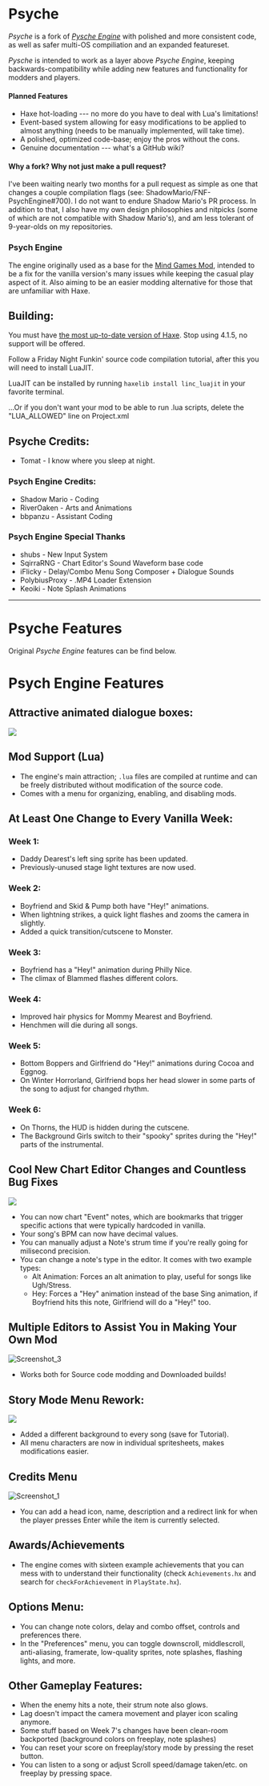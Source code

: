 # Psyche
_Psyche_ is a fork of [_Pysche Engine_](https://github.com/ShadowMario/FNF-PsychEngine) with polished and more consistent code, as well as safer multi-OS compiliation and an expanded featureset.

_Pysche_ is intended to work as a layer above _Psyche Engine_, keeping backwards-compatibility while adding new features and functionality for modders and players.

#### Planned Features
* Haxe hot-loading --- no more do you have to deal with Lua's limitations!
* Event-based system allowing for easy modifications to be applied to almost anything (needs to be manually implemented, will take time).
* A polished, optimized code-base; enjoy the pros without the cons.
* Genuine documentation --- what's a GitHub wiki?

#### Why a fork? Why not just make a pull request?
I've been waiting nearly two months for a pull request as simple as one that changes a couple compilation flags (see: ShadowMario/FNF-PsychEngine#700). I do not want to endure Shadow Mario's PR process. In addition to that, I also have my own design philosophies and nitpicks (some of which are not compatible with Shadow Mario's), and am less tolerant of 9-year-olds on my repositories.

### Psych Engine
The engine originally used as a base for the [Mind Games Mod](https://gamebanana.com/mods/301107), intended to be a fix for the vanilla version's many issues while keeping the casual play aspect of it. Also aiming to be an easier modding alternative for those that are unfamiliar with Haxe.

## Building:
You must have [the most up-to-date version of Haxe](https://haxe.org/download/). Stop using 4.1.5, no support will be offered.

<!-- TODO: Abolish this God-forsaken library!! -->
Follow a Friday Night Funkin' source code compilation tutorial, after this you will need to install LuaJIT.

LuaJIT can be installed by running `haxelib install linc_luajit` in your favorite terminal.

<!-- TODO: Conditionals, pl0x -->
...Or if you don't want your mod to be able to run .lua scripts, delete the "LUA_ALLOWED" line on Project.xml

## Psyche Credits:
* Tomat - I know where you sleep at night.

### Psych Engine Credits:
* Shadow Mario - Coding
* RiverOaken - Arts and Animations
* bbpanzu - Assistant Coding

### Psych Engine Special Thanks
* shubs - New Input System
* SqirraRNG - Chart Editor's Sound Waveform base code
* iFlicky - Delay/Combo Menu Song Composer + Dialogue Sounds
* PolybiusProxy - .MP4 Loader Extension
* Keoiki - Note Splash Animations
_____________________________________

# Psyche Features
Original _Psyche Engine_ features can be find below.

# Psych Engine Features

## Attractive animated dialogue boxes:
![](https://user-images.githubusercontent.com/44785097/127706669-71cd5cdb-5c2a-4ecc-871b-98a276ae8070.gif)


## Mod Support (Lua)
* The engine's main attraction; `.lua` files are compiled at runtime and can be freely distributed without modification of the source code.
* Comes with a menu for organizing, enabling, and disabling mods. 


## At Least One Change to Every Vanilla Week:
### Week 1:
  * Daddy Dearest's left sing sprite has been updated.
  * Previously-unused stage light textures are now used.

### Week 2:
  * Boyfriend and Skid & Pump both have "Hey!" animations.
  * When lightning strikes, a quick light flashes and zooms the camera in slightly.
  * Added a quick transition/cutscene to Monster.

### Week 3:
  * Boyfriend has a "Hey!" animation during Philly Nice.
  * The climax of Blammed flashes different colors.

### Week 4:
  * Improved hair physics for Mommy Mearest and Boyfriend.
  * Henchmen will die during all songs.

### Week 5:
  * Bottom Boppers and Girlfriend do "Hey!" animations during Cocoa and Eggnog.
  * On Winter Horrorland, Girlfriend bops her head slower in some parts of the song to adjust for changed rhythm.

### Week 6:
  * On Thorns, the HUD is hidden during the cutscene.
  * The Background Girls switch to their "spooky" sprites during the "Hey!" parts of the instrumental.

## Cool New Chart Editor Changes and Countless Bug Fixes
![](https://github.com/ShadowMario/FNF-PsychEngine/blob/main/docs/img/chart.png?raw=true)
* You can now chart "Event" notes, which are bookmarks that trigger specific actions that were typically hardcoded in vanilla.
* Your song's BPM can now have decimal values.
* You can manually adjust a Note's strum time if you're really going for milisecond precision.
* You can change a note's type in the editor. It comes with two example types:
  * Alt Animation: Forces an alt animation to play, useful for songs like Ugh/Stress.
  * Hey: Forces a "Hey" animation instead of the base Sing animation, if Boyfriend hits this note, Girlfriend will do a "Hey!" too.

## Multiple Editors to Assist You in Making Your Own Mod
![Screenshot_3](https://user-images.githubusercontent.com/44785097/144629914-1fe55999-2f18-4cc1-bc70-afe616d74ae5.png)
* Works both for Source code modding and Downloaded builds!

## Story Mode Menu Rework:
![](https://i.imgur.com/UB2EKpV.png)
* Added a different background to every song (save for Tutorial).
* All menu characters are now in individual spritesheets, makes modifications easier.

## Credits Menu
![Screenshot_1](https://user-images.githubusercontent.com/44785097/144632635-f263fb22-b879-4d6b-96d6-865e9562b907.png)
* You can add a head icon, name, description and a redirect link for when the player presses Enter while the item is currently selected.

## Awards/Achievements
* The engine comes with sixteen example achievements that you can mess with to understand their functionality (check `Achievements.hx` and search for `checkForAchievement` in `PlayState.hx`).

## Options Menu:
* You can change note colors, delay and combo offset, controls and preferences there.
 * In the "Preferences" menu, you can toggle downscroll, middlescroll, anti-aliasing, framerate, low-quality sprites, note splashes, flashing lights, and more.

## Other Gameplay Features:
* When the enemy hits a note, their strum note also glows.
* Lag doesn't impact the camera movement and player icon scaling anymore.
* Some stuff based on Week 7's changes have been clean-room backported (background colors on freeplay, note splashes)
* You can reset your score on freeplay/story mode by pressing the reset button.
* You can listen to a song or adjust Scroll speed/damage taken/etc. on freeplay by pressing space.
